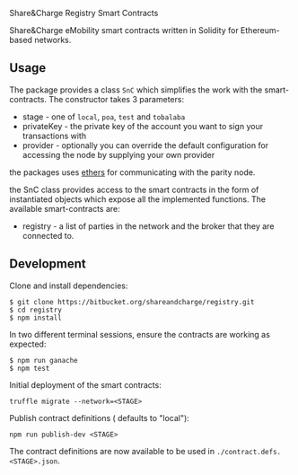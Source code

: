 Share&Charge Registry Smart Contracts

Share&Charge eMobility smart contracts written in Solidity for Ethereum-based networks.

<!-- ## Install

The contract definitions are available as an NPM package for programmatic access and usage:

```
npm install @shareandcharge/registry
``` -->

## Usage

The package provides a class `SnC` which simplifies the work with the smart-contracts. 
The constructor takes 3 parameters:
* stage - one of `local`, `poa`, `test` and `tobalaba`
* privateKey - the private key of the account you want to sign your transactions with
* provider - optionally you can override the default configuration for accessing the node by supplying your own provider

the packages uses [ethers](https://docs.ethers.io/ethers.js/html/) for communicating 
with the parity node. 

the SnC class provides access to the smart contracts in the form of instantiated objects which expose 
all the implemented functions. The available smart-contracts are:
* registry - a list of parties in the network and the broker that they are connected to.


## Development

Clone and install dependencies:

```
$ git clone https://bitbucket.org/shareandcharge/registry.git
$ cd registry
$ npm install
```

In two different terminal sessions, ensure the contracts are working as expected:

```
$ npm run ganache
$ npm test
```

Initial deployment of the smart contracts:

```
truffle migrate --network=<STAGE>
```

Publish contract definitions (<STAGE> defaults to "local"):

```
npm run publish-dev <STAGE>
```

The contract definitions are now available to be used in `./contract.defs.<STAGE>.json`.
